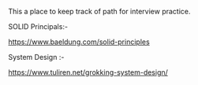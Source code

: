 This a place to keep track of path for interview practice.

SOLID Principals:-

https://www.baeldung.com/solid-principles

System Design :-

https://www.tuliren.net/grokking-system-design/
